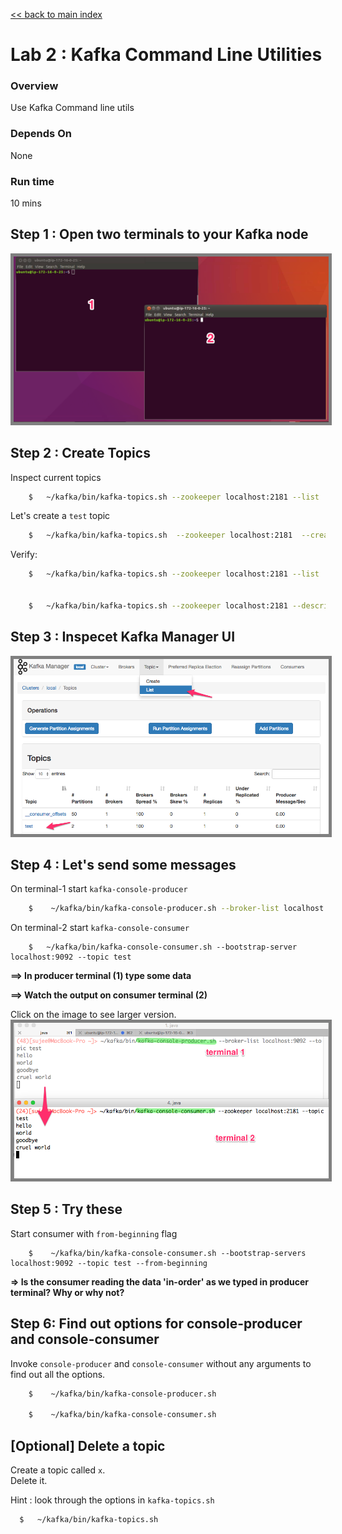 <link rel='stylesheet' href='../assets/css/main.css'/>

[<< back to main index](../README.md)

Lab 2 : Kafka Command Line Utilities
=====================

### Overview
Use Kafka Command line utils

### Depends On
None

### Run time
10 mins


## Step 1 : Open two terminals to your Kafka node

<img src="../assets/images/2a.png" style="border: 5px solid grey ; max-width:100%;"  />

## Step 2 : Create Topics
Inspect current topics

```bash
    $   ~/kafka/bin/kafka-topics.sh --zookeeper localhost:2181 --list
```

Let's create a `test` topic

```bash
    $   ~/kafka/bin/kafka-topics.sh  --zookeeper localhost:2181  --create --topic test --replication-factor 1  --partitions 2
```

Verify:
```bash
    $   ~/kafka/bin/kafka-topics.sh --zookeeper localhost:2181 --list


    $   ~/kafka/bin/kafka-topics.sh --zookeeper localhost:2181 --describe --topic test
```

## Step 3 : Inspecet Kafka Manager UI

<img src="../assets/images/2b.png" style="border: 5px solid grey ; max-width:100%;"  />

## Step 4 : Let's send some messages

On terminal-1  start `kafka-console-producer`

```bash
    $    ~/kafka/bin/kafka-console-producer.sh --broker-list localhost:9092 --topic test
```

On terminal-2 start `kafka-console-consumer`
```
    $   ~/kafka/bin/kafka-console-consumer.sh --bootstrap-server localhost:9092 --topic test
```

**==> In producer terminal (1) type some data**  

**==> Watch the output on consumer terminal (2)**

Click on the image to see larger version.
<a href="../assets/images/2c.png"><img src="../assets/images/2c.png" style="border: 5px solid grey ; max-width:100%;"  /></a>


## Step 5 : Try these
Start consumer with `from-beginning` flag
```
    $    ~/kafka/bin/kafka-console-consumer.sh --bootstrap-servers localhost:9092 --topic test --from-beginning
```

**=> Is the consumer reading the data 'in-order' as we typed in producer terminal?  Why or why not?**  


## Step 6: Find out options for console-producer and console-consumer
Invoke `console-producer` and `console-consumer` without any arguments to find out all the options.

```bash
    $    ~/kafka/bin/kafka-console-producer.sh

    $    ~/kafka/bin/kafka-console-consumer.sh

```

## [Optional] Delete a topic
Create a topic called `x`.  
Delete it.

Hint : look through the options in `kafka-topics.sh`
```bash
  $   ~/kafka/bin/kafka-topics.sh
```
